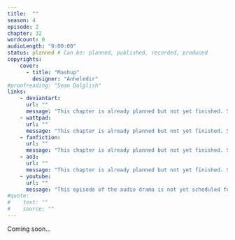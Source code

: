 ```yaml
---
title:  ""
season: 4
episode: 2
chapter: 32
wordcount: 0
audioLength: "0:00:00"
status: planned # Can be: planned, published, recorded, produced
copyrights:
    cover:
      - title: "Mashup"
        designer: "Anheledir"
#proofreading: "Sean Dalglish"
links:
    - deviantart:
      url: ""
      message: "This chapter is already planned but not yet finished. Stay tuned!"
    - wattpad:
      url: ""
      message: "This chapter is already planned but not yet finished. Stay tuned!"
    - fanfiction:
      url: ""
      message: "This chapter is already planned but not yet finished. Stay tuned!"
    - ao3:
      url: ""
      message: "This chapter is already planned but not yet finished. Stay tuned!"
    - youtube:
      url: ""
      message: "This episode of the audio drama is not yet scheduled for a release!"
#quote:
#    text: ""
#    source: ""
---
```

Coming soon...